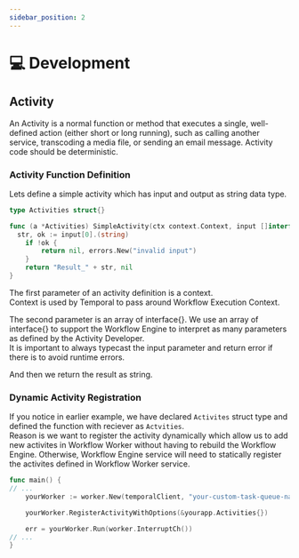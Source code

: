 ```yaml
---
sidebar_position: 2
---
```


# 💻 Development

## Activity

An Activity is a normal function or method that executes a single, well-defined action (either short or long running), such as calling another service, transcoding a media file, or sending an email message. Activity code should be deterministic.

### Activity Function Definition

Lets define a simple activity which has input and output as string data type.

```go
type Activities struct{}

func (a *Activities) SimpleActivity(ctx context.Context, input []interface{}) (string, error) {
  str, ok := input[0].(string)
	if !ok {
		return nil, errors.New("invalid input")
	}
	return "Result_" + str, nil
}
```

The first parameter of an activity definition is a context.  
Context is used by Temporal to pass around Workflow Execution Context.

The second parameter is an array of interface{}.
We use an array of interface{} to support the Workflow Engine to interpret as many parameters as defined by the Activity Developer.  
It is important to always typecast the input parameter and return error if there is to avoid runtime errors.

And then we return the result as string.

### Dynamic Activity Registration

If you notice in earlier example, we have declared `Activites` struct type and defined the function with reciever as `Actvities`.  
Reason is we want to register the activity dynamically which allow us to add new activites in Workflow Worker without having to rebuild the Workflow Engine.
Otherwise, Workflow Engine service will need to statically register the activites defined in Workflow Worker service.

```go
func main() {
// ...
    yourWorker := worker.New(temporalClient, "your-custom-task-queue-name", worker.Options{})

    yourWorker.RegisterActivityWithOptions(&yourapp.Activities{})

    err = yourWorker.Run(worker.InterruptCh())
// ...
}
```
